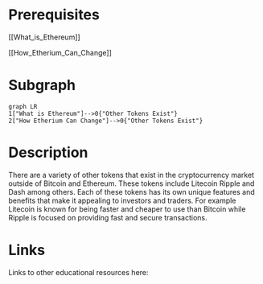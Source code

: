 # Prerequisites
[[What_is_Ethereum]]


[[How_Etherium_Can_Change]]

# Subgraph

```mermaid
graph LR
1["What is Ethereum"]-->0{"Other Tokens Exist"}
2["How Etherium Can Change"]-->0{"Other Tokens Exist"}
```



# Description
  
There are a variety of other tokens that exist in the cryptocurrency market outside of Bitcoin and Ethereum. These tokens include Litecoin Ripple and Dash among others. Each of these tokens has its own unique features and benefits that make it appealing to investors and traders. For example Litecoin is known for being faster and cheaper to use than Bitcoin while Ripple is focused on providing fast and secure transactions.

# Links
Links to other educational resources here: